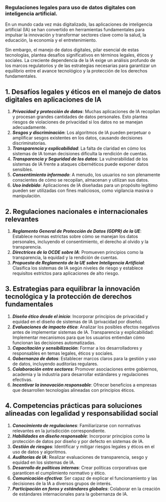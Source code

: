 ### **Regulaciones legales para uso de datos digitales con inteligencia artificial.**

En un mundo cada vez más digitalizado, las aplicaciones de inteligencia artificial (IA) se han convertido en herramientas fundamentales para impulsar la innovación y transformar sectores clave como la salud, la educación, la economía y el entretenimiento.

Sin embargo, el manejo de datos digitales, pilar esencial de estas tecnologías, plantea desafíos significativos en términos legales, éticos y sociales. La creciente dependencia de la IA exige un análisis profundo de los marcos regulatorios y de las estrategias necesarias para garantizar un equilibrio entre el avance tecnológico y la protección de los derechos fundamentales.

## 1. Desafíos legales y éticos en el manejo de datos digitales en aplicaciones de IA ##

1. ***Privacidad y protección de datos***: Muchas aplicaciones de IA recopilan y procesan grandes cantidades de datos personales. Esto plantea riesgos de violaciones de privacidad si los datos no se manejan adecuadamente.
2. ***Sesgos y discriminación***: Los algoritmos de IA pueden perpetuar o amplificar sesgos existentes en los datos, causando decisiones discriminatorias.
3. ***Transparencia y explicabilidad***: La falta de claridad en cómo los sistemas de IA toman decisiones dificulta la rendición de cuentas.
4. ***Transparencia y Seguridad de los datos***: La vulnerabilidad de los sistemas de IA frente a ataques cibernéticos puede exponer datos sensibles.
5. ***Consentimiento informado***: A menudo, los usuarios no son plenamente conscientes de cómo se recopilan, almacenan y utilizan sus datos.
6. ***Uso indebido***: Aplicaciones de IA diseñadas para un propósito legítimo pueden ser utilizadas con fines maliciosos, como vigilancia masiva o manipulación.

## 2. Regulaciones nacionales e internacionales relevantes ##

1. ***Reglamento General de Protección de Datos (GDPR) de la UE***: Establece normas estrictas sobre cómo se manejan los datos personales, incluyendo el consentimiento, el derecho al olvido y la transparencia.
2. ***Directrices de la OCDE sobre IA***: Promueven principios como la transparencia, la equidad y la rendición de cuentas.
3. ***Propuesta de Reglamento de la UE sobre Inteligencia Artificial***: Clasifica los sistemas de IA según niveles de riesgo y establece requisitos estrictos para aplicaciones de alto riesgo.

## 3. Estrategias para equilibrar la innovación tecnológica y la protección de derechos fundamentales ##

1. ***Diseño ético desde el inicio***: Incorporar principios de privacidad y equidad en el diseño de sistemas de IA (privacidad por diseño).
2. ***Evaluaciones de impacto ético***: Analizar los posibles efectos negativos antes de implementar sistemas de IA.
Transparencia y explicabilidad: Implementar mecanismos para que los usuarios entiendan cómo funcionan las decisiones automatizadas.
3. ***Capacitación y sensibilización***: Formar a los desarrolladores y responsables en temas legales, éticos y sociales.
4. ***Gobernanza de datos***: Establecer marcos claros para la gestión y uso de datos, incluyendo auditorías regulares.
5. ***Colaboración entre sectores***: Promover asociaciones entre gobiernos, academia y la industria para desarrollar estándares y regulaciones efectivas.
6. ***Incentivar la innovación responsable***: Ofrecer beneficios a empresas que desarrollen tecnologías alineadas con principios éticos.

## 4. Competencias prácticas para soluciones alineadas con legalidad y responsabilidad social ##

1. ***Conocimiento de regulaciones***: Familiarizarse con normativas relevantes en la jurisdicción correspondiente.
2. ***Habilidades en diseño responsable***: Incorporar principios como la protección de datos por diseño y por defecto en sistemas de IA.
3. ***Gestión de riesgos***: Identificar y mitigar riesgos legales y éticos en el uso de datos y algoritmos.
4. ***Auditorías de IA***: Realizar evaluaciones de transparencia, sesgo y equidad en los sistemas de IA.
5. ***Desarrollo de políticas internas***: Crear políticas corporativas que garanticen el cumplimiento normativo y ético.
6. ***Comunicación efectiva***: Ser capaz de explicar el funcionamiento y las decisiones de la IA a diversos grupos de interés.
7. ***Participación en foros y estándares globales***: Colaborar en la creación de estándares internacionales para la gobernanza de IA.
